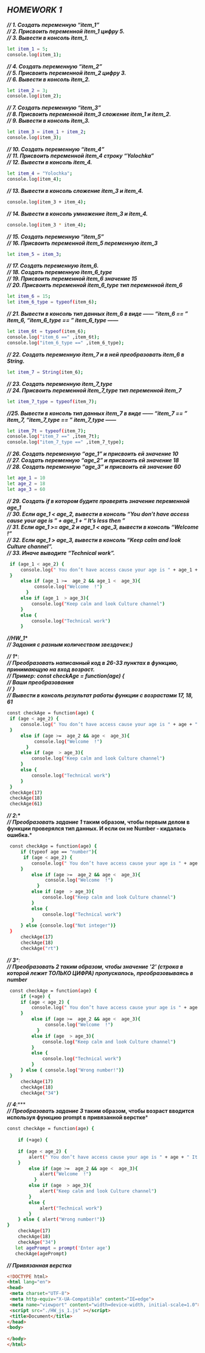 ## _HOMEWORK 1_



***// 1. Создать переменную “item_1”  
// 2. Присвоить переменной item_1 цифру 5.  
// 3. Вывести в консоль item_1.***
```sh
let item_1 = 5;
console.log(item_1);
```

***// 4. Создать переменную “item_2”  
// 5. Присвоить переменной item_2 цифру 3.  
// 6. Вывести в консоль item_2.***
```sh
let item_2 = 3;
console.log(item_2);
```

***// 7. Создать переменную “item_3”  
// 8. Присвоить переменной item_3 сложение item_1 и item_2.  
// 9. Вывести в консоль item_3.***
```sh
let item_3 = item_1 + item_2;
console.log(item_3);
```

***// 10. Создать переменную “item_4”  
// 11. Присвоить переменной item_4 строку “Yolochka”  
// 12. Вывести в консоль item_4.***
```sh
let item_4 = "Yolochka";
console.log(item_4);
```

***// 13. Вывести в консоль сложение item_3 и item_4.***
```sh
console.log(item_3 + item_4);
```

***// 14. Вывести в консоль умножение item_3 и item_4.***
```sh
console.log(item_3 * item_4);
```

***// 15. Создать переменную “item_5”  
// 16. Присвоить переменной item_5 переменную item_3***
```sh
let item_5 = item_3;
```

***// 17. Создать переменную item_6.  
// 18. Создать переменную item_6_type  
// 19. Присвоить переменной item_6 значение 15  
// 20. Присвоить переменной item_6_type тип переменной item_6***
```sh
let item_6 = 15;
let item_6_type = typeof(item_6);
```

***// 21. Вывести в консоль тип данных item_6 в виде ——  “item_6 == ”  item_6,  “item_6_type == ”  item_6_type ——***   
```sh
let item_6t = typeof(item_6);
console.log("item_6 ==" ,item_6t);
console.log("item_6_type ==" ,item_6_type);
```

***// 22. Создать переменную item_7 и в ней преобразовать item_6 в String.***
```sh
let item_7 = String(item_6);
```

***// 23. Создать переменную item_7_type  
// 24. Присвоить переменной item_7_type тип переменной item_7***
```sh
let item_7_type = typeof(item_7);
```

***//25. Вывести в консоль тип данных item_7 в виде ——  “item_7 == ”  item_7,  “item_7_type == ”  item_7_type ——*** 
```sh
let item_7t = typeof(item_7);
console.log("item_7 ==" ,item_7t);
console.log("item_7_type ==" ,item_7_type);
```

***// 26. Создать переменную “age_1” и присвоить ей значение 10  
// 27. Создать переменную “age_2” и присвоить ей значение 18  
// 28. Создать переменную “age_3” и присвоить ей значение 60***
```sh
let age_1 = 10
let age_2 = 18
let age_3 = 60
```

***// 29. Создать if в котором будите проверять значение переменной age_1  
// 30. Если age_1 < age_2, вывести в консоль “You don’t have access cause your age is ” + age_1 + “ It’s less then ”  
// 31. Если age_1 >=  age_2 и age_1 <  age_3, вывести в консоль “Welcome  !”  
// 32. Если age_1  > age_3, вывести в консоль “Keep calm and look Culture channel”.  
// 33. Иначе выводите “Technical work”.***
```sh
 if (age_1 < age_2) {
     console.log(" You don’t have access cause your age is " + age_1 + " It’s less then " + age_2)
 }    
     else if (age_1 >=  age_2 && age_1 <  age_3){
          console.log("Welcome  !")
       } 
     else if (age_1  > age_3){
         console.log("Keep calm and look Culture channel")  
     }
     else {
         console.log("Technical work")
     }
```


***//HW_1*\***   
***// Задания с разным количеством звездочек:)***

***// 1*\***:  
***// Преобразовать написанный код в 26-33 пунктах в функцию, принимающую на вход возраст.  
// Пример: const checkAge = function(age) {  
// Ваши преобразования  
// }  
// Вывести в консоль результат работы функции с возрастами 17, 18, 61***
```sh
const checkAge = function(age) {
 if (age < age_2) {
     console.log(" You don’t have access cause your age is " + age + " It’s less then " + age_2)
 }    
     else if (age >=  age_2 && age <  age_3){
          console.log("Welcome  !")
       } 
     else if (age  > age_3){
         console.log("Keep calm and look Culture channel")  
     }
     else {
         console.log("Technical work")
     }
 }
 checkAge(17)
 checkAge(18)
 checkAge(61)
```

***// 2*:\***  
***// Преобразовать задание 1* таким образом, чтобы первым делом в функции проверялся тип данных. И если он не Number - кидалась ошибка.***
```sh
 const checkAge = function(age) {
     if (typeof age == "number"){
      if (age < age_2) {
         console.log(" You don’t have access cause your age is " + age + " It’s less then " + age_2)
     }    
         else if (age >=  age_2 && age <  age_3){
              console.log("Welcome  !")
           } 
         else if (age  > age_3){
             console.log("Keep calm and look Culture channel")  
         }
         else {
             console.log("Technical work")
         }
     } else {console.log("Not integer")}
 }
     checkAge(17)
     checkAge(18)
     checkAge("rt")
```

***// 3**\***:  
***// Преобразовать 2* таким образом, чтобы значение '2' (строка в которой лежит ТОЛЬКО ЦИФРА) пропускалось, преобразовываясь в number***
```sh
 const checkAge = function(age) {   
     if (+age) {    
     if (age < age_2) {
         console.log(" You don’t have access cause your age is " + age + " It’s less then " + age_2)
     }    
         else if (age >=  age_2 && age <  age_3){
              console.log("Welcome  !")
           } 
         else if (age  > age_3){
             console.log("Keep calm and look Culture channel")  
         }
         else {
             console.log("Technical work")
         }
     } else { console.log("Wrong number!")}
 }
     checkAge(17)
     checkAge(18)
     checkAge("34")
 ```
 
***// 4***:\***  
***// Преобразовать задание 3* таким образом, чтобы возраст вводится используя функцию prompt в привязанной верстке***
```sh
const checkAge = function(age) {
    
    if (+age) {
    
    if (age < age_2) {
        alert(" You don’t have access cause your age is " + age + " It’s less then " + age_2)
    }    
        else if (age >=  age_2 && age <  age_3){
            alert("Welcome  !")
          } 
        else if (age  > age_3){
            alert("Keep calm and look Culture channel")  
        }
        else {
            alert("Technical work")
        }
    } else { alert("Wrong number!")}
}
    checkAge(17)
    checkAge(18)
    checkAge("34")
   let agePrompt = prompt('Enter age')
   checkAge(agePrompt)
   ```
   ***// Привязанная верстка***
   ```html
<!DOCTYPE html>
<html lang="en">
<head>
    <meta charset="UTF-8">
    <meta http-equiv="X-UA-Compatible" content="IE=edge">
    <meta name="viewport" content="width=device-width, initial-scale=1.0">
    <script src="./HW_js_1.js" ></script>
    <title>Document</title> 
</head>
<body>
    
</body>
</html>
```
